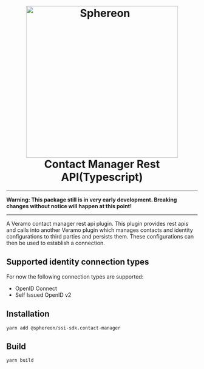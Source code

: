 <!--suppress HtmlDeprecatedAttribute -->
<h1 align="center">
  <br>
  <a href="https://www.sphereon.com"><img src="https://sphereon.com/content/themes/sphereon/assets/img/logo.svg" alt="Sphereon" width="400"></a>
  <br>Contact Manager Rest API(Typescript) 
  <br>
</h1>

---

**Warning: This package still is in very early development. Breaking changes without notice will happen at this point!**

---

A Veramo contact manager rest api plugin. This plugin provides rest apis and calls into another Veramo plugin which manages contacts and identity configurations to third parties and persists them. These configurations can then be used to establish a connection.

## Supported identity connection types

For now the following connection types are supported:

- OpenID Connect
- Self Issued OpenID v2

## Installation

```shell
yarn add @sphereon/ssi-sdk.contact-manager
```

## Build

```shell
yarn build
```
